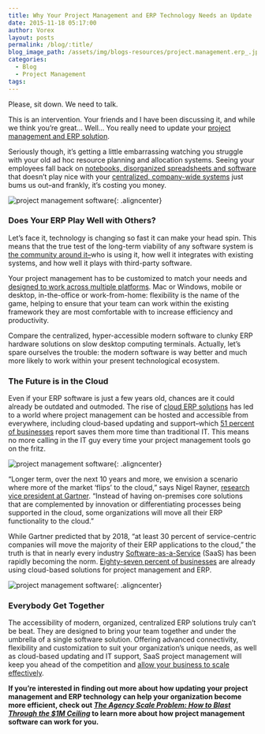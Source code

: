 ```yaml
---
title: Why Your Project Management and ERP Technology Needs an Update
date: 2015-11-18 05:17:00
author: Vorex
layout: posts
permalink: /blog/:title/
blog_image_path: /assets/img/blogs-resources/project.management.erp_.jpg
categories:
  - Blog
  - Project Management
tags:  
---
```



Please, sit down. We need to talk.

This is an intervention. Your friends and I have been discussing it, and while we think you’re great… Well… You really need to update your [project management and ERP solution](http://www.vorex.com/supercharging-business-insights-with-online-project-management-erp/).

Seriously though, it’s getting a little embarrassing watching you struggle with your old ad hoc resource planning and allocation systems. Seeing your employees fall back on [notebooks, disorganized spreadsheets and software](http://www.erpsoftwareblog.com/2012/02/old-erp-new-erp-the-age-of-your-erp-can-alter-your-bottom-line/) that doesn’t play nice with your [centralized, company-wide systems](http://www.vorex.com/supercharging-business-insights-with-online-project-management-erp/) just bums us out–and frankly, it’s costing you money.

![project management software](https://media.giphy.com/media/YJjvTqoRFgZaM/giphy.gif){: .aligncenter}

### Does Your ERP Play Well with Others?

Let’s face it, technology is changing so fast it can make your head spin. This means that the true test of the long-term viability of any software system is [the community around it–](http://www.informationweek.com/software/enterprise-applications/6-more-enduring-truths-about-selecting-enterprise-software/d/d-id/1113070?page_number=1)who is using it, how well it integrates with existing systems, and how well it plays with third-party software.

Your project management has to be customized to match your needs and [designed to work across multiple platforms](http://www.vorex.com/top-5-ways-cloud-based-project-management-provides-a-competitive-edge/). Mac or Windows, mobile or desktop, in-the-office or work-from-home: flexibility is the name of the game, helping to ensure that your team can work within the existing framework they are most comfortable with to increase efficiency and productivity.

Compare the centralized, hyper-accessible modern software to clunky ERP hardware solutions on slow desktop computing terminals. Actually, let’s spare ourselves the trouble: the modern software is way better and much more likely to work within your present technological ecosystem.

### The Future is in the Cloud

Even if your ERP software is just a few years old, chances are it could already be outdated and outmoded. The rise of [cloud ERP solutions](https://diginomica.com/2015/10/12/how-cloud-erp-gets-manufacturing-work-done/#.Vjlki66rSRs) has led to a world where project management can be hosted and accessible from everywhere, including cloud-based updating and support–which [51 percent of businesses](http://www.rackspace.com/blog/infographic-the-state-of-smb-cloud-adoption-in-2014/) report saves them more time than traditional IT. This means no more calling in the IT guy every time your project management tools go on the fritz.

![project management software](https://media.giphy.com/media/yR8iFJX4Qy784/giphy.gif){: .aligncenter}

“Longer term, over the next 10 years and more, we envision a scenario where more of the market ‘flips’ to the cloud,” says Nigel Rayner, [research vice president at Gartner](http://www.gartner.com/newsroom/id/2658415). “Instead of having on-premises core solutions that are complemented by innovation or differentiating processes being supported in the cloud, some organizations will move all their ERP functionality to the cloud.”

While Gartner predicted that by 2018, “at least 30 percent of service-centric companies will move the majority of their ERP applications to the cloud,” the truth is that in nearly every industry [Software-as-a-Service](http://www.vorex.com/take-your-digital-organization-higher-with-a-cloud-based-solution/) (SaaS) has been rapidly becoming the norm. [Eighty-seven percent of businesses](http://www.rightscale.com/blog/cloud-industry-insights/cloud-computing-trends-2014-state-cloud-survey) are already using cloud-based solutions for project management and ERP.

![project management software](https://media.giphy.com/media/4b8Oi4TXZDStG/giphy.gif){: .aligncenter}

### Everybody Get Together

The accessibility of modern, organized, centralized ERP solutions truly can’t be beat. They are designed to bring your team together and under the umbrella of a single software solution. Offering advanced connectivity, flexibility and customization to suit your organization’s unique needs, as well as cloud-based updating and IT support, SaaS project management will keep you ahead of the competition and [allow your business to scale effectively](http://www.vorex.com/how-online-project-management-erp-can-help-digital-agencies-advance-their-businesses/).

**If you’re interested in finding out more about how updating your project management and ERP technology can help your organization become more efficient, check out [*The Agency Scale Problem: How to Blast Through the $1M Ceiling*](http://vorex.hs-sites.com/agency-scale-ebook?__hstc=100746398.0d9a36e8b26eeb83aaab70a992f9d211.1437581808827.1446659824392.1446663596287.58&amp;__hssc=100746398.7.1446663596287&amp;__hsfp=3898389234) to learn more about how project management software can work for you.**
